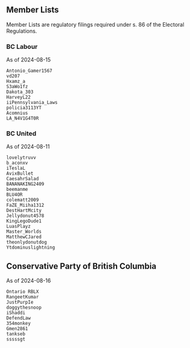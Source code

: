 ## Member Lists

Member Lists are regulatory filings required under s. 86 of the Electoral Regulations.

### BC Labour

As of 2024-08-15

```
Antonio_Gamer1567
vd207
Hxamz_a
S3aWo1fz
Dakota_303
HarveyL22
iiPennsylvania_Laws
policia3113YT
Acomnius
LA_N4V1G4T0R
```

### BC United

As of 2024-08-11

```
lovelytruvv
b_aconxv
iTeslaL
AvixBullet
CaesahrSalad
BANANAKING2409
beemanme
BLU4OR
colematt2009
FaZE_Miiha1312
DestHartMcity
Jellydonut4578
KingLegoDude1
LuasPlayz
Master_Worlds
MatthewCJared
theonlydonutdog
Ytdominuslightning
```

## Conservative Party of British Columbia

As of 2024-08-16

```
Ontario RBLX
RangeetKumar
JustPurpIe
doggythesnoop
iShaddi
DefendLaw
354monkey
Gmen2861
tankseb
sssssgt
```

